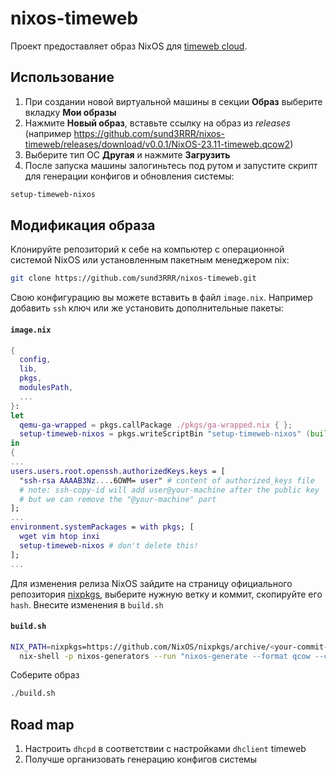 # nixos-timeweb
Проект предоставляет образ NixOS для [timeweb cloud](https://timeweb.cloud/services/vds-vps).

## Использование
1) При создании новой виртуальной машины в секции **Образ** выберите вкладку **Мои образы**
2) Нажмите **Новый образ**, вставьте ссылку на образ из *releases* (например https://github.com/sund3RRR/nixos-timeweb/releases/download/v0.0.1/NixOS-23.11-timeweb.qcow2)
3) Выберите тип ОС **Другая** и нажмите **Загрузить**
4) После запуска машины залогиньтесь под рутом и запустите скрипт для генерации конфигов и обновления системы:
  ```bash
  setup-timeweb-nixos
  ```
## Модификация образа
Клонируйте репозиторий к себе на компьютер с операционной системой NixOS или установленным пакетным менеджером nix:
```bash
git clone https://github.com/sund3RRR/nixos-timeweb.git
```
Свою конфигурацию вы можете вставить в файл `image.nix`. Например добавить `ssh` ключ или же установить дополнительные пакеты:
#### **`image.nix`**
```nix
{
  config,
  lib,
  pkgs,
  modulesPath,
  ...
}: 
let
  qemu-ga-wrapped = pkgs.callPackage ./pkgs/ga-wrapped.nix { };
  setup-timeweb-nixos = pkgs.writeScriptBin "setup-timeweb-nixos" (builtins.readFile ./scripts/setup-timeweb-nixos.sh);
in 
{
...
users.users.root.openssh.authorizedKeys.keys = [
  "ssh-rsa AAAAB3Nz....6OWM= user" # content of authorized_keys file
  # note: ssh-copy-id will add user@your-machine after the public key
  # but we can remove the "@your-machine" part
];
...
environment.systemPackages = with pkgs; [
  wget vim htop inxi
  setup-timeweb-nixos # don't delete this!
];
...
```
Для изменения релиза NixOS зайдите на страницу официального репозитория [nixpkgs](https://github.com/NixOS/nixpkgs), выберите нужную ветку и коммит, скопируйте его `hash`.
Внесите изменения в `build.sh`
#### **`build.sh`**
```bash
NIX_PATH=nixpkgs=https://github.com/NixOS/nixpkgs/archive/<your-commit-hash>.tar.gz \
  nix-shell -p nixos-generators --run "nixos-generate --format qcow --configuration ./image.nix -o result"
```
Соберите образ
```bash
./build.sh
```

## Road map
1) Настроить `dhcpd` в соответствии с настройками `dhclient` timeweb
2) Получше организовать генерацию конфигов системы
